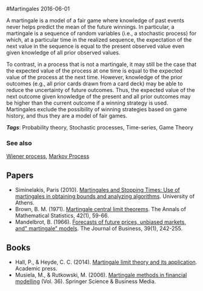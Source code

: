 
#Martingales
2016-06-01

A martingale is a model of a fair game where knowledge of past events never helps predict the mean of the future winnings. In particular, a martingale is a sequence of random variables (i.e., a stochastic process) for which, at a particular time in the realized sequence, the expectation of the next value in the sequence is equal to the present observed value even given knowledge of all prior observed values.

To contrast, in a process that is not a martingale, it may still be the case that the expected value of the process at one time is equal to the expected value of the process at the next time. However, knowledge of the prior outcomes (e.g., all prior cards drawn from a card deck) may be able to reduce the uncertainty of future outcomes. Thus, the expected value of the next outcome given knowledge of the present and all prior outcomes may be higher than the current outcome if a winning strategy is used. Martingales exclude the possibility of winning strategies based on game history, and thus they are a model of fair games.

***Tags***: Probability theory, Stochastic processes, Time-series, Game Theory

### See also
[Wiener process](/wiener_process), [Markov Process](/markov_process)
## Papers
* Siminelakis, Paris (2010). [Martingales and Stopping Times: Use of martingales in obtaining bounds and analyzing algorithms](http://www.corelab.ece.ntua.gr/courses/rand-alg/slides/Martingales-Stopping_Times.pdf). University of Athens.
* Brown, B. M. (1971). [Martingale central limit theorems](http://projecteuclid.org/download/pdf_1/euclid.aoms/1177693494). The Annals of Mathematical Statistics, 42(1), 59-66.
* Mandelbrot, B. (1966). [Forecasts of future prices, unbiased markets, and" martingale" models](http://www.e-m-h.org/Mand66.pdf). The Journal of Business, 39(1), 242-255.

## Books
* Hall, P., & Heyde, C. C. (2014). [Martingale limit theory and its application](https://www.goodreads.com/book/show/4031589-martingale-limit-theory-and-its-application). Academic press.
* Musiela, M., & Rutkowski, M. (2006). [Martingale methods in financial modelling](https://www.goodreads.com/book/show/626494.Martingale_Methods_in_Financial_Modelling) (Vol. 36). Springer Science & Business Media.


